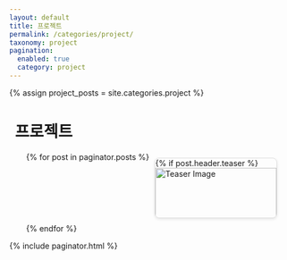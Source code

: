 ```yaml
---
layout: default
title: 프로젝트
permalink: /categories/project/
taxonomy: project
pagination:
  enabled: true
  category: project
---
```


{% assign project_posts = site.categories.project %}

<h1 style="margin-left: 10px;">프로젝트</h1>
<div class="card-container" style="display: flex; flex-wrap: wrap; margin-left: 30px;">
  {% for post in paginator.posts %}
  <div class="card" style="width: calc(50% - 20px); margin: 10px; border: 1px solid #ddd; border-radius: 8px; overflow: hidden; box-shadow: 0 2px 5px rgba(0, 0, 0, 0.1);">
    {% if post.header.teaser %}
    <div class="card-image" style="max-height: 200px; overflow: hidden;">
      <img src="{{ post.header.teaser }}" alt="Teaser Image" style="width: 100%; object-fit: cover;">
    </div>
    {% endif %}
    <div class="card-content" style="padding: 15px;">
      <h2 style="font-size: 18px; margin: 0;">
        <a href="{{ site.baseurl }}{{ post.url }}" style="text-decoration: none; color: #333;">{{ post.title }}</a>
      </h2>
    </div>
  </div>
  {% endfor %}
</div>

{% include paginator.html %}

